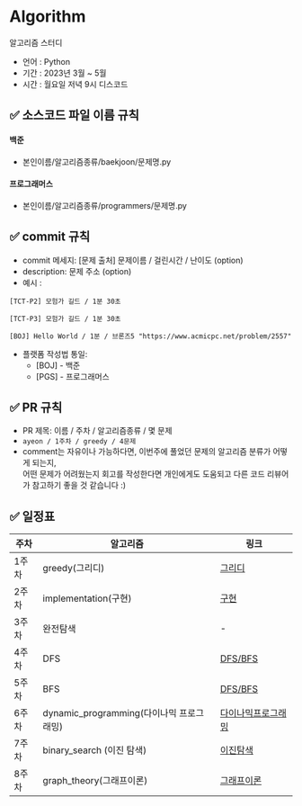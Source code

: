 # Algorithm

알고리즘 스터디
- 언어 : Python
- 기간 : 2023년 3월 ~ 5월
- 시간 : 월요일 저녁 9시 디스코드


## ✅  소스코드 파일 이름 규칙
#### 백준
- 본인이름/알고리즘종류/baekjoon/문제명.py
#### 프로그래머스
- 본인이름/알고리즘종류/programmers/문제명.py


## ✅ commit 규칙

-   commit 메세지: [문제 출처] 문제이름 / 걸린시간 / 난이도 (option)
-   description: 문제 주소 (option)
-   예시 :

```
[TCT-P2] 모험가 길드 / 1분 30초 
```
```
[TCT-P3] 모험가 길드 / 1분 30초 
```
```
[BOJ] Hello World / 1분 / 브론즈5 "https://www.acmicpc.net/problem/2557"
```
-   플랫폼 작성법 통일:
    -  [BOJ] - 백준
    -  [PGS] - 프로그래머스


## ✅  PR 규칙

-   PR 제목: 이름 / 주차 / 알고리즘종류 / 몇 문제
-   `ayeon / 1주차 / greedy / 4문제`
-   comment는 자유이나 가능하다면, 이번주에 풀었던 문제의 알고리즘 분류가 어떻게 되는지,  
    어떤 문제가 어려웠는지 회고를 작성한다면 개인에게도 도움되고 다른 코드 리뷰어가 참고하기 좋을 것 같습니다 :)

## ✅  일정표

|**주차**|**알고리즘**|**링크**|  
|--|--|--|
|1주차|greedy(그리디) | [그리디](https://www.youtube.com/watch?v=2zjoKjt97vQ&list=PLRx0vPvlEmdAghTr5mXQxGpHjWqSz0dgC&index=2) |
|2주차|implementation(구현) |[구현](https://www.youtube.com/watch?v=2zjoKjt97vQ&list=PLRx0vPvlEmdAghTr5mXQxGpHjWqSz0dgC&index=2) |
|3주차|완전탐색| - |
|4주차|DFS| [DFS/BFS](https://www.youtube.com/watch?v=7C9RgOcvkvo&list=PLRx0vPvlEmdAghTr5mXQxGpHjWqSz0dgC&index=3) |
|5주차|BFS| [DFS/BFS](https://www.youtube.com/watch?v=7C9RgOcvkvo&list=PLRx0vPvlEmdAghTr5mXQxGpHjWqSz0dgC&index=3) | 
|6주차|dynamic_programming(다이나믹 프로그래밍)| [다이나믹프로그래밍](https://www.youtube.com/watch?v=5Lu34WIx2Us&list=PLRx0vPvlEmdAghTr5mXQxGpHjWqSz0dgC&index=6) |
|7주차|binary_search (이진 탐색)| [이진탐색](https://www.youtube.com/watch?v=94RC-DsGMLo&list=PLRx0vPvlEmdAghTr5mXQxGpHjWqSz0dgC&index=5) |
|8주차|graph_theory(그래프이론)| [그래프이론](https://www.youtube.com/watch?v=aOhhNFTIeFI&list=PLRx0vPvlEmdAghTr5mXQxGpHjWqSz0dgC&index=8) |